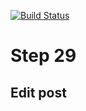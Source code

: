 [![Build Status](https://travis-ci.com/jorge-3/flaskbook.svg?token=CpgTPHGMFe4PoRnkeQqo&branch=master)](https://travis-ci.com/jorge-3/flaskbook)

# Step 29
    
## Edit post